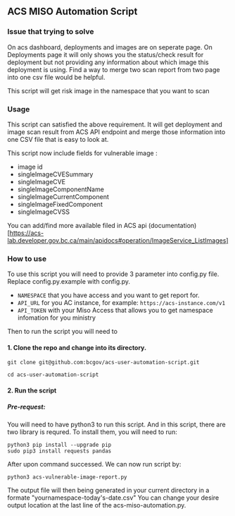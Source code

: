 ## ACS MISO Automation Script

### Issue that trying to solve

On acs dashboard, deployments and images are on seperate page. On Deployments page it will only shows you the status/check result for deployment but not providing any information about which image this deployment is using. Find a way to merge two scan report from two page into one csv file would be helpful.

This script will get risk image in the namespace that you want to scan

### Usage

This script can satisfied the above requirement. It will get deployment and image scan result from ACS API endpoint and merge those information into one CSV file that is easy to look at.

This script now include fields for vulnerable image :

- image id
- singleImageCVESummary
- singleImageCVE
- singleImageComponentName
- singleImageCurrentComponent
- singleImageFixedComponent
- singleImageCVSS

You can add/find more available filed in ACS api (documentation)[https://acs-lab.developer.gov.bc.ca/main/apidocs#operation/ImageService_ListImages]

### How to use

To use this script you will need to provide 3 parameter into config.py file. Replace config.py.example with config.py.

- `NAMESPACE` that you have access and you want to get report for.
- `API_URL` for you AC instance, for example: `https://acs-instance.com/v1`
- `API_TOKEN` with your Miso Access that allows you to get namespace infomation for you ministry

Then to run the script you will need to

#### 1. Clone the repo and change into its directory.

```
git clone git@github.com:bcgov/acs-user-automation-script.git

cd acs-user-automation-script
```

#### 2. Run the script

##### Pre-request:

You will need to have python3 to run this script.
And in this script, there are two library is requred.
To install them, you will need to run:

```
python3 pip install --upgrade pip
sudo pip3 install requests pandas
```

After upon command successed. We can now run script by:

```
python3 acs-vulnerable-image-report.py
```

The output file will then being generated in your current directory in a formate "yournamespace-today's-date.csv"
You can change your desire output location at the last line of the acs-miso-automation.py.
